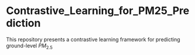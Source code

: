 # Contrastive_Learning_for_PM25_Prediction
This repository presents a contrastive learning framework for predicting ground-level $PM_{2.5}$
